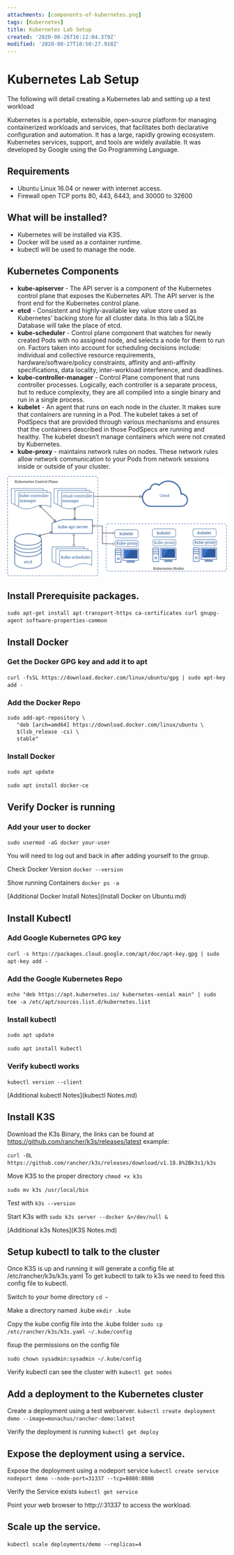 ```yaml
---
attachments: [components-of-kubernetes.png]
tags: [Kubernetes]
title: Kubernetes Lab Setup
created: '2020-08-26T16:12:04.379Z'
modified: '2020-08-27T18:50:27.918Z'
---
```


# Kubernetes Lab Setup

The following will detail creating a Kubernetes lab and setting up a test workload

Kubernetes is a portable, extensible, open-source platform for managing containerized workloads and services, that facilitates both declarative configuration and automation. It has a large, rapidly growing ecosystem. Kubernetes services, support, and tools are widely available. It was developed by Google using the Go Programming Language.

## Requirements

* Ubuntu Linux 16.04 or newer with internet access.
* Firewall open TCP ports 80, 443, 6443, and 30000 to 32600

## What will be installed?

* Kubernetes will be installed via K3S.
* Docker will be used as a container runtime.
* kubectl will be used to manage the node.

## Kubernetes Components

* **kube-apiserver**  - The API server is a component of the Kubernetes control plane that exposes the Kubernetes API. The API server is the front end for the Kubernetes control plane.
* **etcd**  -  Consistent and highly-available key value store used as Kubernetes' backing store for all cluster data.  In this lab a SQLite Database will take the place of etcd. 
* **kube-scheduler**  - Control plane component that watches for newly created Pods with no assigned node, and selects a node for them to run on. Factors taken into account for scheduling decisions include: individual and collective resource requirements, hardware/software/policy constraints, affinity and anti-affinity specifications, data locality, inter-workload interference, and deadlines.
* **kube-controller-manager**  - Control Plane component that runs controller processes. Logically, each controller is a separate process, but to reduce complexity, they are all compiled into a single binary and run in a single process.
* **kubelet**  - An agent that runs on each node in the cluster. It makes sure that containers are running in a Pod. The kubelet takes a set of PodSpecs that are provided through various mechanisms and ensures that the containers described in those PodSpecs are running and healthy. The kubelet doesn’t manage containers which were not created by Kubernetes.
* **kube-proxy**  - maintains network rules on nodes. These network rules allow network communication to your Pods from network sessions inside or outside of your cluster.


![components-of-kubernetes](../attachments/components-of-kubernetes.png)

## Install Prerequisite packages. 

`sudo apt-get install apt-transport-https ca-certificates curl gnupg-agent software-properties-common`

## Install Docker

### Get the Docker GPG key and add it to apt
`curl -fsSL https://download.docker.com/linux/ubuntu/gpg | sudo apt-key add -`

### Add the Docker Repo
```
sudo add-apt-repository \
   "deb [arch=amd64] https://download.docker.com/linux/ubuntu \
   $(lsb_release -cs) \
   stable"
```

### Install Docker
`sudo apt update`

`sudo apt install docker-ce`

## Verify Docker is running

### Add your user to docker
`sudo usermod -aG docker your-user`

You will need to log out and back in after adding yourself to the group. 

Check Docker Version
`docker --version`

Show running Containers
`docker ps -a`

[Additional Docker Install Notes](Install Docker on Ubuntu.md)

## Install Kubectl

### Add Google Kubernetes GPG key
`curl -s https://packages.cloud.google.com/apt/doc/apt-key.gpg | sudo apt-key add -`

### Add the Google Kubernetes Repo
`echo "deb https://apt.kubernetes.io/ kubernetes-xenial main" | sudo tee -a /etc/apt/sources.list.d/kubernetes.list`

### Install kubectl
`sudo apt update`

`sudo apt install kubectl`

### Verify kubectl works
`kubectl version --client`

[Additional kubectl Notes](kubectl Notes.md)


## Install K3S

Download the K3s Binary, the links can be found at https://github.com/rancher/k3s/releases/latest
example:

`curl -OL https://github.com/rancher/k3s/releases/download/v1.18.8%2Bk3s1/k3s`

Move K3S to the proper directory
`chmod +x k3s `

`sudo mv k3s /usr/local/bin`

Test with 
`k3s --version`

Start K3s with 
`sudo k3s server --docker &>/dev/null &`

[Additional k3s Notes](K3S Notes.md)

## Setup kubectl to talk to the cluster

Once K3S is up and running it will generate a config file at /etc/rancher/k3s/k3s.yaml
To get kubectl to talk to k3s we need to feed this config file to kubectl.  

Switch to your home directory
`cd ~`

Make a directory named .kube
`mkdir .kube`

Copy the kube config file into the .kube folder 
`sudo cp /etc/rancher/k3s/k3s.yaml ~/.kube/config`

fixup the permissions on the config file

`sudo chown sysadmin:sysadmin ~/.kube/config`

Verify kubectl can see the cluster with 
`kubectl get nodes`

## Add a deployment to the Kubernetes cluster

Create a deployment using a test webserver.
`kubectl create deployment demo --image=monachus/rancher-demo:latest`

Verify the deployment is running
`kubectl get deploy`

## Expose the deployment using a service. 

Expose the deployment using a nodeport service
`kubectl create service nodeport demo --node-port=31337 --tcp=8080:8080`

Verify the Service exists
`kubectl get service`

Point your web browser to http://<node IP>:31337 to access the workload.

## Scale up the service. 
`kubectl scale deployments/demo --replicas=4`








